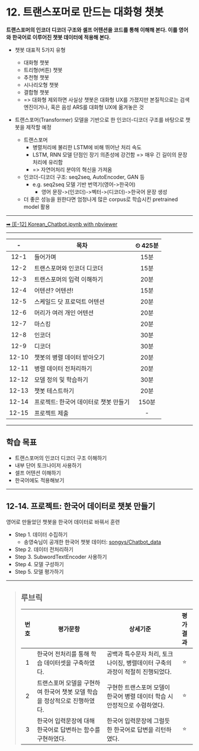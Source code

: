# 12. 트랜스포머로 만드는 대화형 챗봇

**트랜스포머의 인코더 디코더 구조와 셀프 어텐션을 코드를 통해 이해해 본다. 이를 영어와 한국어로 이루어진 챗봇 데이터에 적용해 본다.**

- 챗봇 대표적 5가지 유형
  - 대화형 챗봇
  - 트리형(버튼) 챗봇
  - 추천형 챗봇
  - 시나리오형 챗봇
  - 결합형 챗봇
  - => 대화형 제외하면 사실상 챗봇은 대화형 UX를 가졌지만 본질적으로는 검색엔진이거나, 혹은 음성 ARS를 대화형 UX에 옮겨놓은 것

- 트랜스포머(Transformer) 모델을 기반으로 한 인코더-디코더 구조를 바탕으로 챗봇을 제작할 예정
  - 트랜스포머
    - 병렬처리에 불리한 LSTM에 비해 뛰어난 처리 속도
    - LSTM, RNN 모델 단점인 장기 의존성에 강건함 => 매우 긴 길이의 문장 처리에 유리함
    - => 자연어처리 분야의 혁신을 가져옴
  - 인코더-디코더 구조: seq2seq, AutoEncoder, GAN 등
    - e.g. seq2seq 모델 기반 번역기(영어->한국어)
      - 영어 문장->(인코더)->벡터->(디코더)->한국어 문장 생성
  - 더 좋은 성능을 원한다면 엄청나게 많은 corpus로 학습시킨 pretrained model 활용

---

[➡ [E-12] Korean_Chatbot.ipynb with nbviewer](https://nbviewer.org/github/HRPzz/AIFFEL/blob/main/EXPLORATION/Node_12/%5BE-12%5D%20Korean_Chatbot.ipynb)

---

|-|목차|⏲ 425분|
|:---:|---|:---:|
|12-1| 들어가며 | 15분|
|12-2| 트랜스포머와 인코더 디코더 | 15분|
|12-3| 트랜스포머의 입력 이해하기 | 20분|
|12-4| 어텐션? 어텐션! | 15분|
|12-5| 스케일드 닷 프로덕트 어텐션 | 20분|
|12-6| 머리가 여러 개인 어텐션 | 20분|
|12-7| 마스킹 | 20분|
|12-8| 인코더 | 30분|
|12-9| 디코더 | 30분|
|12-10| 챗봇의 병렬 데이터 받아오기 | 20분|
|12-11| 병렬 데이터 전처리하기 | 20분|
|12-12| 모델 정의 및 학습하기 | 30분|
|12-13| 챗봇 테스트하기 | 20분|
|12-14| 프로젝트: 한국어 데이터로 챗봇 만들기 | 150분|
|12-15| 프로젝트 제출|-|

---

## 학습 목표

- 트랜스포머의 인코더 디코더 구조 이해하기
- 내부 단어 토크나이저 사용하기
- 셀프 어텐션 이해하기
- 한국어에도 적용해보기

---

## 12-14. 프로젝트: 한국어 데이터로 챗봇 만들기

영어로 만들었던 챗봇을 한국어 데이터로 바꿔서 훈련

- Step 1. 데이터 수집하기
  - 송영숙님이 공개한 한국어 챗봇 데이터: [songys/Chatbot_data](https://github.com/songys/Chatbot_data/blob/master/ChatbotData.csv)
- Step 2. 데이터 전처리하기
- Step 3. SubwordTextEncoder 사용하기
- Step 4. 모델 구성하기
- Step 5. 모델 평가하기

---

>## **루브릭**
>
>|번호|평가문항|상세기준|평가결과|
>|:---:|---|---|:---:|
>|1|한국어 전처리를 통해 학습 데이터셋을 구축하였다.|공백과 특수문자 처리, 토크나이징, 병렬데이터 구축의 과정이 적절히 진행되었다.|⭐|
>|2|트랜스포머 모델을 구현하여 한국어 챗봇 모델 학습을 정상적으로 진행하였다.|구현한 트랜스포머 모델이 한국어 병렬 데이터 학습 시 안정적으로 수렴하였다.|⭐|
>|3|한국어 입력문장에 대해 한국어로 답변하는 함수를 구현하였다.|한국어 입력문장에 그럴듯한 한국어로 답변을 리턴하였다.|⭐|
